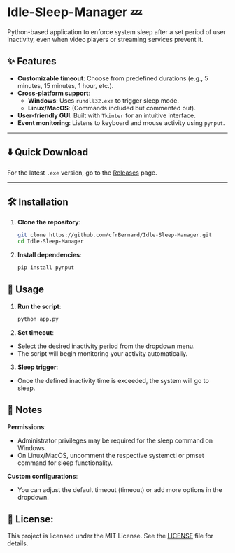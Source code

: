 # Idle-Sleep-Manager 💤
Python-based application to enforce system sleep after a set period of user inactivity, even when video players or streaming services prevent it.

## ✨ Features

- **Customizable timeout**: Choose from predefined durations (e.g., 5 minutes, 15 minutes, 1 hour, etc.).
- **Cross-platform support**:
  - **Windows**: Uses `rundll32.exe` to trigger sleep mode.
  - **Linux/MacOS**: (Commands included but commented out).
- **User-friendly GUI**: Built with `Tkinter` for an intuitive interface.
- **Event monitoring**: Listens to keyboard and mouse activity using `pynput`.

---

## ⬇️ Quick Download
For the latest `.exe` version, go to the [Releases](https://github.com/cfrBernard/Idle-Sleep-Manager/releases) page.

---

## 🛠 Installation

1. **Clone the repository**:
   ```bash
   git clone https://github.com/cfrBernard/Idle-Sleep-Manager.git
   cd Idle-Sleep-Manager

2. **Install dependencies**:
   ```bash
   pip install pynput

## 🚀 Usage

1. **Run the script**:
   ```bash
   python app.py

2. **Set timeout**:
- Select the desired inactivity period from the dropdown menu.
- The script will begin monitoring your activity automatically.

3. **Sleep trigger**:
- Once the defined inactivity time is exceeded, the system will go to sleep.

## 📌 Notes

**Permissions**:
- Administrator privileges may be required for the sleep command on Windows.
- On Linux/MacOS, uncomment the respective systemctl or pmset command for sleep functionality.

**Custom configurations**:
- You can adjust the default timeout (timeout) or add more options in the dropdown.

## 📜 License: 
This project is licensed under the MIT License. See the [LICENSE](./LICENSE.md) file for details.
